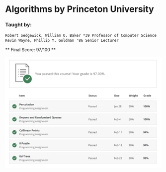 # Algorithms by Princeton University

### Taught by:  
    Robert Sedgewick, William O. Baker *39 Professor of Computer Science
    Kevin Wayne, Phillip Y. Goldman '86 Senior Lecturer


** Final Score: 97/100 ** 

<img src="score.png" />
